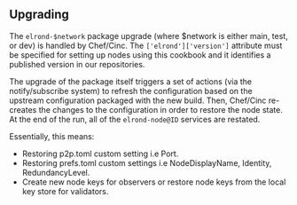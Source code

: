 ## Upgrading

The `elrond-$network` package upgrade (where $network is either main, test, or dev) is handled by Chef/Cinc. The `['elrond']['version']` attribute must be specified for setting up nodes using this cookbook and it identifies a published version in our repositories.

The upgrade of the package itself triggers a set of actions (via the notify/subscribe system) to refresh the configuration based on the upstream configuration packaged with the new build. Then, Chef/Cinc re-creates the changes to the configuration in order to restore the node state. At the end of the run, all of the `elrond-node@ID` services are restated.

Essentially, this means:

 * Restoring p2p.toml custom setting i.e Port.
 * Restoring prefs.toml custom settings i.e NodeDisplayName, Identity, RedundancyLevel.
 * Create new node keys for observers or restore node keys from the local key store for validators.
